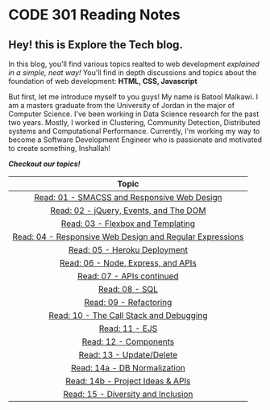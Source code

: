 # CODE 301 Reading Notes
## Hey! this is Explore the Tech blog.

In this blog, you'll find various topics realted to web development _explained in a simple, neat way!_
You'll find in depth discussions and topics about the foundation of web development: **HTML, CSS, Javascript** 

But first, let me introduce myself to you guys!
My name is Batool Malkawi. I am a masters graduate from the University of Jordan in the major of Computer Science.
I've been working in Data Science research for the past two years. Mostly, I worked in Clustering, Community Detection, Distributed systems and Computational Performance.
Currently, I'm working my way to become a Software Development Engineer who is passionate and motivated to create something, Inshallah!

***Checkout our topics!***

| Topic      |
| :-----:|
|[Read: 01 - SMACSS and Responsive Web Design](class-01.md)|
|[Read: 02 - jQuery, Events, and The DOM](class-02.md)|
|[Read: 03 - Flexbox and Templating](class-03.md)|
|[Read: 04 - Responsive Web Design and Regular Expressions](class-04.md)|
|[Read: 05 - Heroku Deployment](class-05.md)|
|[Read: 06 - Node, Express, and APIs](class-06.md)|
|[Read: 07 - APIs continued](class-07.md)|
|[Read: 08 - SQL](class-08.md)|
|[Read: 09 - Refactoring](class-09.md)|
|[Read: 10 - The Call Stack and Debugging](class-10.md)|
|[Read: 11 - EJS](class-11.md)|
|[Read: 12 - Components](class-12.md)|
|[Read: 13 - Update/Delete](class-13.md)|
|[Read: 14a - DB Normalization](class-14a.md)|
|[Read: 14b - Project Ideas & APIs](class-14b.md)|  
|[Read: 15 - Diversity and Inclusion](class-15.md)|  

